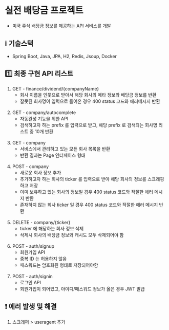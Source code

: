 # 실전 배당금 프로젝트

- 미국 주식 배당금 정보를 제공하는 API 서비스를 개발

## :information_source: 기술스택

- Spring Boot, Java, JPA, H2, Redis, Jsoup, Docker

## :one: 최종 구현 API 리스트

1) GET - finance/dividend/{companyName}
    - 회사 이름을 인풋으로 받아서 해당 회사의 메타 정보와 배당금 정보를 반환
    - 잘못된 회사명이 입력으로 들어온 경우 400 status 코드와 에러메시지 반환
<br><br>      
2) GET - company/autocomplete
    - 자동완성 기능을 위한 API
    - 검색하고자 하는 prefix 를 입력으로 받고, 해당 prefix 로 검색되는 회사명 리스트 중 10개 반환
<br><br>
3) GET - company
    - 서비스에서 관리하고 있는 모든 회사 목록을 반환
    - 반환 결과는 Page 인터페이스 형태
<br><br>
4) POST - company
    - 새로운 회사 정보 추가
    - 추가하고자 하는 회사의 ticker 를 입력으로 받아 해당 회사의 정보를 스크래핑하고 저장
    - 이미 보유하고 있는 회사의 정보일 경우 400 status 코드와 적절한 에러 메시지 반환
    - 존재하지 않는 회사 ticker 일 경우 400 status 코드와 적절한 에러 메시지 반환
<br><br>
5) DELETE - company/{ticker}
    - ticker 에 해당하는 회사 정보 삭제
    - 삭제시 회사의 배당금 정보와 캐시도 모두 삭제되어야 함
<br><br>
6) POST - auth/signup
    - 회원가입 API
    - 중복 ID 는 허용하지 않음
    - 패스워드는 암호화된 형태로 저장되어야함
<br><br>
7) POST - auth/signin
    - 로그인 API
    - 회원가입이 되어있고, 아이디/패스워드 정보가 옳은 경우 JWT 발급

## :heavy_exclamation_mark: 에러 발생 및 해결
1. 스크래퍼 > useragent 추가
